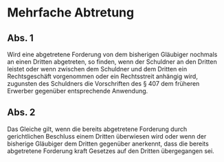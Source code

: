 # Mehrfache Abtretung



## Abs. 1

 Wird eine abgetretene Forderung von dem bisherigen Gläubiger nochmals an einen Dritten abgetreten, so finden, wenn der Schuldner an den Dritten leistet oder wenn zwischen dem Schuldner und dem Dritten ein Rechtsgeschäft vorgenommen oder ein Rechtsstreit anhängig wird, zugunsten des Schuldners die Vorschriften des § 407 dem früheren Erwerber gegenüber entsprechende Anwendung.

## Abs. 2

 Das Gleiche gilt, wenn die bereits abgetretene Forderung durch gerichtlichen Beschluss einem Dritten überwiesen wird oder wenn der bisherige Gläubiger dem Dritten gegenüber anerkennt, dass die bereits abgetretene Forderung kraft Gesetzes auf den Dritten übergegangen sei. 

